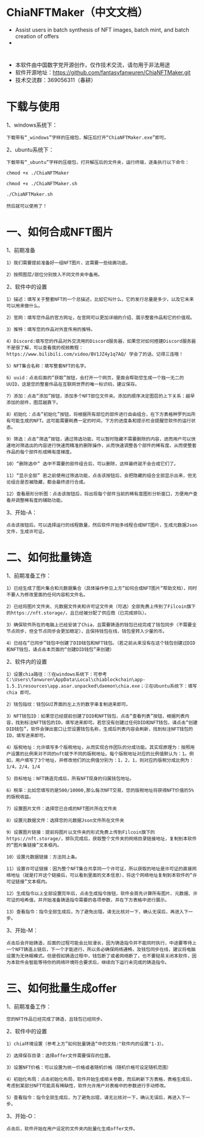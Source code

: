 # ChiaNFTMaker（中文文档）
* Assist users in batch synthesis of NFT images, batch mint, and batch creation of offers
* 
#
* 本软件由中国数字党开源创作，仅作技术交流，请勿用于非法用途
* 软件开源地址：https://github.com/fantasyfanwuren/ChiaNFTMaker.git
* 技术交流群：369056311（春耕）
#

# 下载与使用

1、windows系统下：

	下载带有“_windows”字样的压缩包，解压后打开“ChiaNFTMaker.exe”即可。

2、ubuntu系统下：

	下载带有“_ubuntu”字样的压缩包，打开解压后的文件夹，运行终端，逐条执行以下命令：

	chmod +x ./ChiaNFTMaker

	chmod +x ./ChiaNFTMaker.sh

	./ChiaNFTMaker.sh

	然后就可以使用了！


# 一、如何合成NFT图片

1、前期准备

	1）我们需要提前准备好一组NFT图片，这需要一些绘画功底。
	
	2）按照图层/部位分别放入不同文件夹中备用。

2、软件中的设置

	1）描述：填写关于整套NFT的一个总描述，比如它叫什么，它的发行总量是多少，以及它未来可以用来做什么。
	
	2）官网：填写您作品的官方网址，在官网可以更加详细的介绍、展示整套作品和它的价值观。
	
	3）推特：填写您的作品对外宣传用的推特。
	
	4）Discord:填写您的作品对外交流用的Discord服务器，如果您对如何搭建Discord服务器不是很了解，可以查看我的视频教程：https://www.bilibili.com/video/BV1JZ4y1q7AQ/ 学会了的话，记得三连哦！
	
	5）NFT集合名称：填写整套NFT的名字。
	
	6）uuid：点击后面的“获取”按钮，会打开一个网页，里面会帮助您生成一个独一无二的UUID，这是您的整套作品在互联网世界的唯一标识码，建议保存。
	
	7）添加：点击“添加”按钮，添加多个NFT部位文件夹。添加的顺序决定图层的上下关系：越早添加的部件，图层越靠下。
	
	8）初始化：点击“初始化”按钮，将根据所有部位的部件进行自由组合，在下方表格种罗列出所有可能生成的NFT。这可能需要耗费一定的时间，下方的进度条和提示栏会提醒您软件的运行状态。
	
	9）筛选：点击“筛选”按钮，通过筛选功能，可以暂时隐藏不需要删除的内容，进而用户可以快速地对筛选出的内容进行快速而精准的删除操作，从而快速调整各个部件的稀有度，从而使整套作品的每个部件形成稀有度梯度。
	
	10）“删除选中” 选中不需要的部件组合后，可以删除，这样最终就不会合成它们了。
	
	11）“显示全部” 若之前使用过筛选功能，点击该按钮后，会把隐藏的组合全部显示出来，但无论组合是否被隐藏，都会最终进行合成。
	
	12）查看扇形分析图：点击该按钮后，将出现每个部件当前的稀有度图形分析窗口，方便用户查看并调整稀有度的辅助功能。

3、开始-A：

	点击该按钮后，可以选择运行的线程数量，然后软件开始多线程合成NFT图片，生成元数据Json文件，生成许可证。


# 二、如何批量铸造

1、前期准备工作：

	1）已经生成了图片集合和元数据集合（具体操作参见上方“如何合成NFT图片“帮助文档），同时不要人为修改里面的任何内容和文件名。
	
	2）已经将图片文件夹、元数据文件夹和许可证文件夹（可选）全部免费上传到了Filcoin旗下的https://nft.storage/，且已经被分配了供应商（已完成排队）。
	
	3）确保软件所在的电脑上已经安装了Chia，且需要铸造的钱包已经完成了钱包同步（不需要全节点同步，但全节点同步会更加稳定），且保持钱包在线，钱包里转入少量的币。
	
	4）已经在“已同步”钱包中创建了DID钱包和NFT钱包。（若之前从来没有在这个钱包创建过DID和NFT钱包，请点击本页面的“创建DID钱包”来创建）

2、软件内的设置

	1）设置chia路径：①在windows系统下：可参考 C:\Users\fanwuren\AppData\Local\chiablockchain\app-1.5.1\resources\app.asar.unpacked\daemon\chia.exe；②在Ubuntu系统下：填写 chia 即可。
	
	2）钱包指纹：钱包GUI界面的左上方的数字串复制进来即可。
	
	3）NFT钱包ID：如果您已经提前创建了DID和NFT钱包，点击“查看列表”按钮，根据列表内容，找到标注NFT钱包的ID，填写进来即可。若您没有创建过任何DID和NFT钱包，请点击“创建DID钱包”，软件会弹出窗口让您设置钱包名称，生成后列表内容会刷新，找到标注NFT钱包的ID，填写进来即可。
	
	4）版税地址：允许填写多个版税地址，从而实现合作团队的分成功能。其实现原理为：按照用户设置的比例来对不同的nft赋予不同的版税地址。每个版税地址对应的比例值默认为：1。例如，用户填写了3个地址，并修改他们的比例值分别为：1，2，1，则对应的版税分成比例为：1/4，2/4，1/4

	5）目标地址：NFT铸造完成后，所有NFT现身的归属钱包地址。
	
	6）税率：比如您填写的是500/10000,那么每次NFT交易，您的版税地址将获得NFT价值的5%的版税收益。
	
	7）设置图片文件：选择您已合成的NFT图片所在文件夹
	
	8）设置元数据文件：选择您的元数据Json文件所在文件夹
	
	9）设置图片链接：提前将图片以文件夹的形式免费上传到Filcoin旗下的https://nft.storage/，排队完成后，获取整个文件夹的网络目录链接地址，复制到本软件的“图片集链接”文本框内。
	
	10）设置元数据链接：方法同上条。
	
	11）设置许可证链接：因为整个NFT集合共享同一个许可证，所以获取的地址是许可证的直接网络地址（就是打开这个链接后，可以看到里面的文本信息），将这个网络地址复制到本软件的“许可证链接”文本框内。
	
	12）生成指令以上全部设置完毕后，点击生成指令按钮，软件会首先计算所有图片、元数据、许可证的哈希值，并开始准备铸造指令需要的各项参数，并在下方表格中进行展示。
	
	13）查看指令：指令全部生成后，为了避免出错，请无比核对一下，确认无误后，再进入下一步。

3、开始-M：

	点击后会开始铸造，后面的过程可能会比较漫长，因为铸造指令并不能同时执行，中途要等待上一个NFT铸造上链后，下一个才能进行，所以务必确保网络通畅，及钱包同步在线，建议将电脑设置为无休眠模式。但是假如铸造过程中，钱包断了或者网络断了，也不要轻易关闭本软件，因为本软件会智能等待你的网络环境符合要求后，继续向下运行未完成的铸造指令。


# 三、如何批量生成offer

1、前期准备工作：

	您的NFT作品已经完成了铸造，且钱包已经同步。

2、软件中的设置

	1）chia环境设置（参考上方”如何批量铸造“中的文档:"软件内的设置"1-3）。
	
	2）选择保存目录：选择offer文件需要保存的位置。
	
	3）设置NFT价格：可以设置为统一价格或者随机价格（随机价格可设定随机范围）
	
	4）初始化布局：点击初始化布局，软件开始生成相关参数，而后刷新下方表格，表格生成后，考虑到某部分NFT可能具有稀缺性，软件允许用户对表格中的参数进行手动修改。
	
	5）查看指令：指令全部生成后，为了避免出错，请无比核对一下，确认无误后，再进入下一步。

3、开始-O：

	点击后，软件开始在用户设定的文件夹内批量化生成offer文件。
